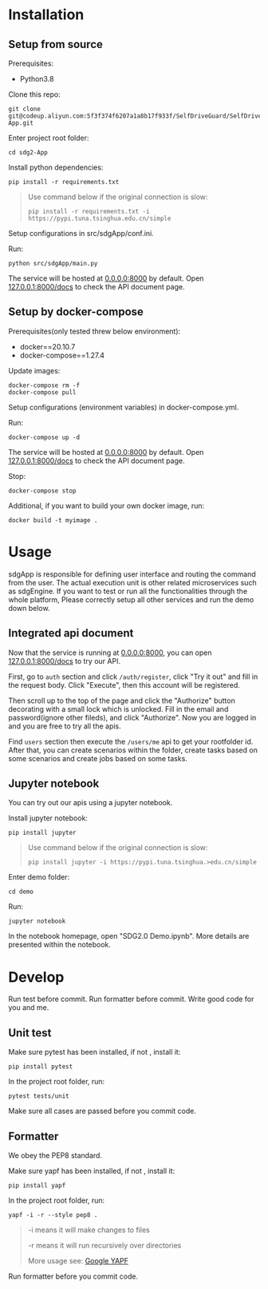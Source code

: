 # Installation

## Setup from source

Prerequisites:
- Python3.8

Clone this repo:
```
git clone git@codeup.aliyun.com:5f3f374f6207a1a8b17f933f/SelfDriveGuard/SelfDriveGuard_V2/sdg2-App.git
```

Enter project root folder:
```
cd sdg2-App
```

Install python dependencies:
```
pip install -r requirements.txt
```

> Use command below if the original connection is slow:
>```
>pip install -r requirements.txt -i https://pypi.tuna.tsinghua.edu.cn/simple
>```

Setup configurations in src/sdgApp/conf.ini.

Run:
```
python src/sdgApp/main.py 
```
The service will be hosted at [0.0.0.0:8000](0.0.0.0:8000) by default. Open [127.0.0.1:8000/docs](127.0.0.1:8000/docs) to check the API document page.

## Setup by docker-compose

Prerequisites(only tested threw below environment):
- docker==20.10.7
- docker-compose==1.27.4


Update images:
```
docker-compose rm -f
docker-compose pull
```
Setup configurations (environment variables) in docker-compose.yml.

Run:
```
docker-compose up -d
```
The service will be hosted at [0.0.0.0:8000](0.0.0.0:8000) by default. Open [127.0.0.1:8000/docs](127.0.0.1:8000/docs) to check the API document page.

Stop:
```
docker-compose stop
```

Additional, if you want to build your own docker image, run:
```
docker build -t myimage .
```

# Usage

sdgApp is responsible for defining user interface and routing the command from the user. The actual execution unit is other related microservices such as sdgEngine. If you want to test or run all the functionalities through the whole platform, Please correctly setup all other services and run the demo down below.

## Integrated api document

Now that the service is running at [0.0.0.0:8000](0.0.0.0:8000), you can open [127.0.0.1:8000/docs](127.0.0.1:8000/docs) to try our API.

First, go to `auth` section and click `/auth/register`, click "Try it out" and fill in the request body. 
Click "Execute", then this account will be registered.

Then scroll up to the top of the page and click the "Authorize" button decorating with a small lock which is unlocked.
Fill in the email and password(ignore other fileds), and click "Authorize". Now you are logged in and you are free to try all the apis.

Find `users` section then execute the `/users/me` api to get your rootfolder id. After that, you can create scenarios within the folder, create tasks based on some scenarios and create jobs based on some tasks.

## Jupyter notebook
You can try out our apis using a jupyter notebook.

Install jupyter notebook:
```
pip install jupyter
```
> Use command below if the original connection is slow:
>```
>pip install jupyter -i https://pypi.tuna.tsinghua.>edu.cn/simple
>```

Enter demo folder:
```
cd demo
```

Run:
```
jupyter notebook
```

In the notebook homepage, open "SDG2.0 Demo.ipynb".
More details are presented within the notebook.

# Develop

Run test before commit. Run formatter before commit. Write good code for you and me.

## Unit test

Make sure pytest has been installed, if not , install it:
```
pip install pytest
```

In the project root folder, run:
```
pytest tests/unit
```

Make sure all cases are passed before you commit code.

## Formatter

We obey the PEP8 standard.

Make sure yapf has been installed, if not , install it:
```
pip install yapf
```

In the project root folder, run:
```
yapf -i -r --style pep8 .
```

> -i means it will make changes to files
>
> -r means it will run recursively over directories
>
> More usage see: [Google YAPF](https://github.com/google/yapf#usage)

Run formatter before you commit code.